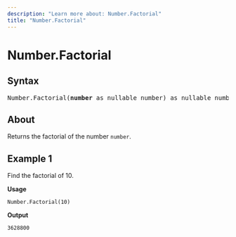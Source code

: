 ```yaml
---
description: "Learn more about: Number.Factorial"
title: "Number.Factorial"
---
```

# Number.Factorial

## Syntax

<pre>
Number.Factorial(<b>number</b> as nullable number) as nullable number
</pre>

## About

Returns the factorial of the number `number`.

## Example 1

Find the factorial of 10.

**Usage**

```powerquery-m
Number.Factorial(10)
```

**Output**

`3628800`
